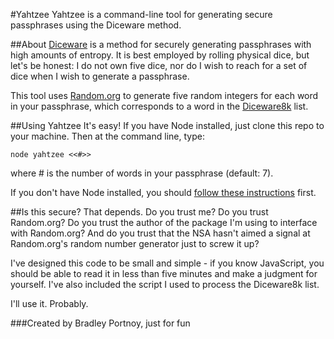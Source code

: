 #Yahtzee
Yahtzee is a command-line tool for generating secure passphrases using the Diceware method.

##About
[Diceware](http://world.std.com/~reinhold/diceware.html) is a method for securely generating passphrases with high amounts of entropy. It is best employed by rolling physical dice, but let's be honest: I do not own five dice, nor do I wish to reach for a set of dice when I wish to generate a passphrase.

This tool uses [Random.org](http://www.random.org) to generate five random integers for each word in your passphrase, which corresponds to a word in the [Diceware8k](http://world.std.com/~reinhold/dicewarefaq.html#diceware8k) list.

##Using Yahtzee
It's easy! If you have Node installed, just clone this repo to your machine. Then at the command line, type:

    node yahtzee <<#>>

where # is the number of words in your passphrase (default: 7).

If you don't have Node installed, you should [follow these instructions](http://howtonode.org/how-to-install-nodejs) first.

##Is this secure?
That depends. Do you trust me? Do you trust Random.org? Do you trust the author of the package I'm using to interface with Random.org? And do you trust that the NSA hasn't aimed a signal at Random.org's random number generator just to screw it up?

I've designed this code to be small and simple - if you know JavaScript, you should be able to read it in less than five minutes and make a judgment for yourself. I've also included the script I used to process the Diceware8k list.

I'll use it. Probably.

###Created by
Bradley Portnoy, just for fun
